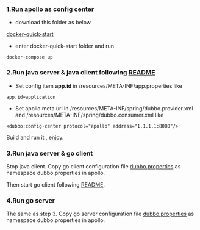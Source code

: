 ### 1.Run apollo as config center

* download this folder as below

[docker-quick-start](https://github.com/ctripcorp/apollo/tree/master/scripts/docker-quick-start)

* enter docker-quick-start folder and run

```docker-compose up```

### 2.Run java server & java client following [README](https://github.com/dubbogo/dubbo-samples/blob/master/golang/README.md)

* Set config item **app.id**  in /resources/META-INF/app.properties like

```
app.id=application
```

* Set apollo meta url in  /resources/META-INF/spring/dubbo.provider.xml and /resources/META-INF/spring/dubbo.consumer.xml like

```
<dubbo:config-center protocol="apollo" address="1.1.1.1:8080"/>
```

Build and run it , enjoy.
 
### 3.Run java server & go client 

Stop java client. Copy go client configuration file [dubbo.properties](https://github.com/dubbogo/dubbo-samples/golang/blob/master/configcenter/apollo/dubbo/go-client/profiles/dev/dubbo/config/user-info-client/dubbo.properties) as 
namespace dubbo.properties in apollo.

Then start go client following [README](https://github.com/dubbogo/dubbo-samples/blob/master/golang/README.md).

### 4.Run go server

The same as step 3. Copy go server configuration file [dubbo.properties](https://github.com/dubbogo/dubbo-samples/blob/master/golang/configcenter/apollo/dubbo/go-server/profiles/dev/dubbo/config/user-info-server/dubbo.properties) as 
namespace dubbo.properties in apollo.

